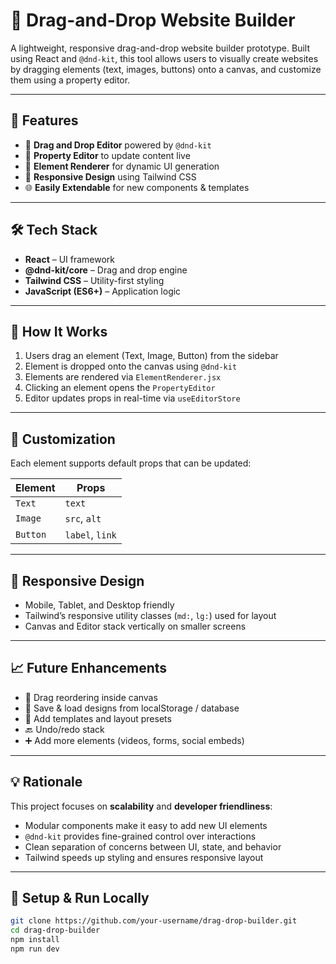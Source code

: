 # 🧩 Drag-and-Drop Website Builder

A lightweight, responsive drag-and-drop website builder prototype. Built using React and `@dnd-kit`, this tool allows users to visually create websites by dragging elements (text, images, buttons) onto a canvas, and customize them using a property editor.

---

## 🚀 Features

- 🔧 **Drag and Drop Editor** powered by `@dnd-kit`
- 📝 **Property Editor** to update content live
- 🧱 **Element Renderer** for dynamic UI generation
- 📱 **Responsive Design** using Tailwind CSS
- 🌐 **Easily Extendable** for new components & templates

---

## 🛠️ Tech Stack

- **React** – UI framework
- **@dnd-kit/core** – Drag and drop engine
- **Tailwind CSS** – Utility-first styling
- **JavaScript (ES6+)** – Application logic

---

## 🧩 How It Works

1. Users drag an element (Text, Image, Button) from the sidebar
2. Element is dropped onto the canvas using `@dnd-kit`
3. Elements are rendered via `ElementRenderer.jsx`
4. Clicking an element opens the `PropertyEditor`
5. Editor updates props in real-time via `useEditorStore`

---

## 🎨 Customization

Each element supports default props that can be updated:

| Element  | Props           |
| -------- | --------------- |
| `Text`   | `text`          |
| `Image`  | `src`, `alt`    |
| `Button` | `label`, `link` |

---

## 📱 Responsive Design

- Mobile, Tablet, and Desktop friendly
- Tailwind’s responsive utility classes (`md:`, `lg:`) used for layout
- Canvas and Editor stack vertically on smaller screens

---

## 📈 Future Enhancements

- 🔄 Drag reordering inside canvas
- 💾 Save & load designs from localStorage / database
- 🔀 Add templates and layout presets
- 🔙 Undo/redo stack
- ➕ Add more elements (videos, forms, social embeds)

---

## 💡 Rationale

This project focuses on **scalability** and **developer friendliness**:

- Modular components make it easy to add new UI elements
- `@dnd-kit` provides fine-grained control over interactions
- Clean separation of concerns between UI, state, and behavior
- Tailwind speeds up styling and ensures responsive layout

---

## 🧪 Setup & Run Locally

```bash
git clone https://github.com/your-username/drag-drop-builder.git
cd drag-drop-builder
npm install
npm run dev
```
